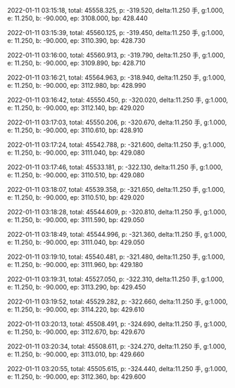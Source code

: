 2022-01-11 03:15:18, total: 45558.325, p: -319.520, delta:11.250 手, g:1.000, e: 11.250, b: -90.000, ep: 3108.000, bp: 428.440

2022-01-11 03:15:39, total: 45560.125, p: -319.450, delta:11.250 手, g:1.000, e: 11.250, b: -90.000, ep: 3110.390, bp: 428.730

2022-01-11 03:16:00, total: 45560.913, p: -319.790, delta:11.250 手, g:1.000, e: 11.250, b: -90.000, ep: 3109.890, bp: 428.710

2022-01-11 03:16:21, total: 45564.963, p: -318.940, delta:11.250 手, g:1.000, e: 11.250, b: -90.000, ep: 3112.980, bp: 428.990

2022-01-11 03:16:42, total: 45550.450, p: -320.020, delta:11.250 手, g:1.000, e: 11.250, b: -90.000, ep: 3112.140, bp: 429.020

2022-01-11 03:17:03, total: 45550.206, p: -320.670, delta:11.250 手, g:1.000, e: 11.250, b: -90.000, ep: 3110.610, bp: 428.910

2022-01-11 03:17:24, total: 45542.788, p: -321.600, delta:11.250 手, g:1.000, e: 11.250, b: -90.000, ep: 3111.040, bp: 429.080

2022-01-11 03:17:46, total: 45533.181, p: -322.130, delta:11.250 手, g:1.000, e: 11.250, b: -90.000, ep: 3110.510, bp: 429.080

2022-01-11 03:18:07, total: 45539.358, p: -321.650, delta:11.250 手, g:1.000, e: 11.250, b: -90.000, ep: 3110.510, bp: 429.020

2022-01-11 03:18:28, total: 45544.609, p: -320.810, delta:11.250 手, g:1.000, e: 11.250, b: -90.000, ep: 3111.590, bp: 429.050

2022-01-11 03:18:49, total: 45544.996, p: -321.360, delta:11.250 手, g:1.000, e: 11.250, b: -90.000, ep: 3111.040, bp: 429.050

2022-01-11 03:19:10, total: 45540.481, p: -321.480, delta:11.250 手, g:1.000, e: 11.250, b: -90.000, ep: 3111.960, bp: 429.180

2022-01-11 03:19:31, total: 45527.050, p: -322.310, delta:11.250 手, g:1.000, e: 11.250, b: -90.000, ep: 3113.290, bp: 429.450

2022-01-11 03:19:52, total: 45529.282, p: -322.660, delta:11.250 手, g:1.000, e: 11.250, b: -90.000, ep: 3114.220, bp: 429.610

2022-01-11 03:20:13, total: 45508.491, p: -324.690, delta:11.250 手, g:1.000, e: 11.250, b: -90.000, ep: 3112.670, bp: 429.670

2022-01-11 03:20:34, total: 45508.611, p: -324.270, delta:11.250 手, g:1.000, e: 11.250, b: -90.000, ep: 3113.010, bp: 429.660

2022-01-11 03:20:55, total: 45505.615, p: -324.440, delta:11.250 手, g:1.000, e: 11.250, b: -90.000, ep: 3112.360, bp: 429.600